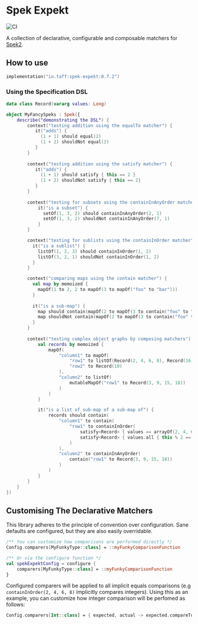 # Spek Expekt #
![CI](https://github.com/tpasipanodya/spek-expekt/actions/workflows/.github/workflows/cicd.yml/badge.svg)

A collection of declarative, configurable and composable matchers for [Spek2](https://www.spekframework.org).

## How to use

```kotlin
implementation("io.taff:spek-expekt:0.7.2")
```

### Using the Specification DSL 
```kotlin
data class Record(vararg values: Long)

object MyFancySpeks : Spek({
    describe("demonstrating the DSL") {
        context("testing addition using the equalTo matcher") {
           it("adds") { 
             (1 + 1) should equal(2) 
             (1 + 2) shouldNot equal(2)
           }
        }
        
        context("testing addition using the satisfy matcher") {
           it("adds") { 
             (1 + 1) should satisfy { this == 2 }
             (1 + 2) shouldNot satisfy { this == 2}
           }
        }
        
        context("testing for subsets using the containInAnyOrder matcher") {
            it("is a subset") { 
              setOf(1, 3, 2) should containInAnyOrder(2, 1)
              setOf(1, 3, 2) shouldNot containInAnyOrder(7, 1)
            }
        }

        context("testing for sublists using the containInOrder matcher") {
          it("is a sublist") { 
            listOf(1, 2, 3) should containInOrder(1, 2)
            listOf(3, 2, 1) shouldNot containInOrder(1, 2)
          }
        }

        context("comparing maps using the contain matcher") {
          val map by memoized {
            mapOf(1 to 2, 2 to mapOf(3 to mapOf("foo" to "bar")))
          }
            
          it("is a sub-map") {
            map should contain(mapOf(2 to mapOf(3 to contain("foo" to "bar"))))
            map shouldNot contain(mapOf(2 to mapOf(3 to contain("foo" to "lorem"))))
          }
        }
        
        context("testing complex object graphs by composing matchers") {
            val records by memoized { 
                mapOf(
                    "column1" to mapOf(
                        "row1" to listOf(Record(2, 4, 6, 8), Record(16, 32, 64)),
                        "row2" to Record(10)
                    ),
                    "column2" to listOf(
                        mutableMapOf("row1" to Record(3, 9, 15, 18))
                    )
                )
            }

            it("is a list of sub-map of a sub-map of") {
                records should contain(
                    "column1" to contain(
                        "row1" to containInOrder(
                            satisfy<Record> { values == arrayOf(2, 4, 6, 8) },
                            satisfy<Record> { values.all { this % 2 == 0 } }
                        )
                    ),
                    "column2" to containInAnyOrder(
                        contain("row1" to Record(3, 9, 15, 18))
                    )
                )
            }
        }
    }
})

```

## Customising The Declarative Matchers

This library adheres to the principle of convention over configuration. Sane defaults are configured, but they are
also easily overridable.

```kotlin
/** You can customize how comparisons are performed directly */
Config.comparers[MyFunkyType::class] = ::myFunkyComparisonFunction

/** Or via the configure function */
val spekExpektConfig = configure {
    comparers[MyFunkyType::class] = ::myFunkyComparisonFunction
}
```

Configured comparers will be applied to all implicit equals comparisons (e.g `containInOrder(2, 4, 6, 8)` implicitly 
compares integers). Using this as an example, you can customize how integer comparison will be perfomed as follows:
```kotlin
Config.comparers[Int::class] = { expected, actual -> expected.compareTo(actual) == 0 }
```
